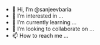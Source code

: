 - 👋 Hi, I’m @sanjeevbaria
- 👀 I’m interested in ...
- 🌱 I’m currently learning ...
- 💞️ I’m looking to collaborate on ...
- 📫 How to reach me ...

<!---
sanjeevbaria/sanjeevbaria is a ✨ special ✨ repository because its `README.md` (this file) appears on your GitHub profile.
You can click the Preview link to take a look at your changes.
--->
